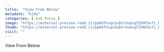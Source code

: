```yaml
---
title:  "View From Below"
metadate: "hide"
categories: [ God Pussy ]
image: "https://external-preview.redd.it/pp66Tnsqx3uDzrUuGsqf2hHCGxfi_DRrhkHqKbpCPj4.jpg?auto=webp&s=ebd677e53044bc8a3dc654c1d8350bbf0eca3c13"
thumb: "https://external-preview.redd.it/pp66Tnsqx3uDzrUuGsqf2hHCGxfi_DRrhkHqKbpCPj4.jpg?width=320&crop=smart&auto=webp&s=183e9a3a4e9fdd2f70c3b8d3d31f3e78b4804a9a"
visit: ""
---
```

View From Below
